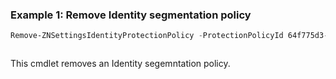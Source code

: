 ### Example 1: Remove Identity segmentation policy
```powershell
Remove-ZNSettingsIdentityProtectionPolicy -ProtectionPolicyId 64f775d3-7c87-46a4-ac3c-8a21d340a645
```

```output

```

This cmdlet removes an Identity segemntation policy.
